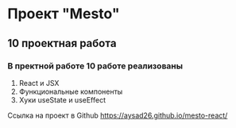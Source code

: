 # Проект "Mesto"

## 10 проектная работа 

### В пректной работе 10 работе реализованы

1. React и JSX
2. Функциональные компоненты
3. Хуки useState и useEffect

Ссылка на проект в Github https://aysad26.github.io/mesto-react/